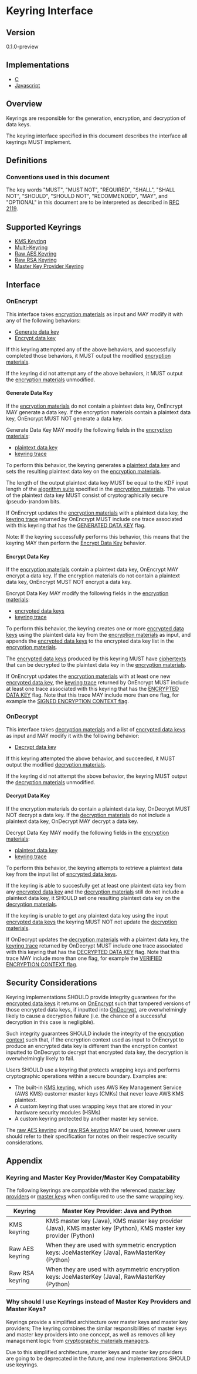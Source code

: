 [//]: # (Copyright 2019 Amazon.com, Inc. or its affiliates. All Rights Reserved.)
[//]: # (SPDX-License-Identifier: CC-BY-SA-4.0)

# Keyring Interface

## Version

0.1.0-preview

## Implementations

- [C](https://github.com/aws/aws-encryption-sdk-c/blob/master/source/materials.c)
- [Javascript](https://github.com/awslabs/aws-encryption-sdk-javascript/blob/master/modules/material-management/src/keyring.ts)

## Overview

Keyrings are responsible for the generation, encryption, and decryption of data keys.

The keyring interface specified in this document describes the interface all keyrings MUST implement.

## Definitions

### Conventions used in this document

The key words "MUST", "MUST NOT", "REQUIRED", "SHALL", "SHALL NOT", "SHOULD", "SHOULD NOT", "RECOMMENDED", "MAY", and "OPTIONAL"
in this document are to be interpreted as described in [RFC 2119](https://tools.ietf.org/html/rfc2119).

## Supported Keyrings

- [KMS Keyring](kms-keyring.md)
- [Multi-Keyring](multi-keyring.md)
- [Raw AES Keyring](raw-aes-keyring.md)
- [Raw RSA Keyring](raw-rsa-keyring.md)
- [Master Key Provider Keyring](master-key-provider-keyring.md)

## Interface

### OnEncrypt

This interface takes [encryption materials](#structures.md#encryption-materials) as input
and MAY modify it with any of the following behaviors:

- [Generate data key](#generate-data-key)
- [Encrypt data key](#encrypt-data-key)

If this keyring attempted any of the above behaviors, and successfully completed those behaviors,
it MUST output the modified [encryption materials](#structures.md#encryption-materials).

If the keyring did not attempt any of the above behaviors, it MUST output the
[encryption materials](#structures.md#encryption-materials) unmodified.

#### Generate Data Key

If the [encryption materials](#structures.md#encryption-materials) do not contain a plaintext data key,
OnEncrypt MAY generate a data key.
If the encryption materials contain a plaintext data key, OnEncrypt MUST NOT generate a data key.

Generate Data Key MAY modify the following fields in the [encryption materials](#structures.md#encryption-materials):

- [plaintext data key](#structures.md#plaintext-data-key)
- [keyring trace](#structures.md#keyring-trace)

To perform this behavior, the keyring generates a [plaintext data key](#structures.md#plaintext-data-key)
and sets the resulting plaintext data key on the [encryption materials](#structures.md#encryption-materials).

The length of the output plaintext data key MUST be equal to the KDF input length of the [algorithm suite](#algorithm-suites.md)
specified in the [encryption materials](#structures.md#encryption-materials).
The value of the plaintext data key MUST consist of cryptographically secure (pseudo-)random bits.

If OnEncrypt updates the [encryption materials](#data-structure.md#encryption-materials) with a plaintext data key,
the [keyring trace](#structures.md#keyring-trace) returned by OnEncrypt MUST include one trace
associated with this keyring that has the [GENERATED DATA KEY](#structures.md#generated-data-key) flag.

Note: If the keyring successfully performs this behavior, this means that the keyring MAY then
perform the [Encrypt Data Key](#encrypt-data-key) behavior.

#### Encrypt Data Key

If the [encryption materials](#structures.md#encryption-materials) contain a plaintext data key,
OnEncrypt MAY encrypt a data key.
If the encryption materials do not contain a plaintext data key, OnEncrypt MUST NOT encrypt a data key.

Encrypt Data Key MAY modify the following fields in the [encryption materials](#structures.md#encryption-materials):

- [encrypted data keys](#structures.md#encrypted-data-keys)
- [keyring trace](#structures.md#keyring-trace)

To perform this behavior, the keyring creates one or more [encrypted data keys](#structures.md#encrypted-data-key)
using the plaintext data key from the [encryption materials](#structures.md#encryption-materials) as input,
and appends the [encrypted data keys](#structures.md#encrypted-data-key) to the encrypted data key list
in the [encryption materials](#structures.md#encryption-materials).

The [encrypted data keys](#structures.md#encrypted-data-key) produced by this keyring MUST
have [ciphertexts](#structures.md#ciphertext) that can be decrypted to the plaintext data key in the
[encryption materials](#structures.md#encryption-materials).

If OnEncrypt updates the [encryption materials](#data-structure.md#encryption-materials) with at least
one new [encrypted data key](#structures.md#encrypted-data-key),
the [keyring trace](#structures.md#keyring-trace) returned by OnEncrypt MUST include at least one trace
associated with this keyring that has the [ENCRYPTED DATA KEY](#structures.md#encrypted-data-key) flag.
Note that this trace MAY include more than one flag,
for example the [SIGNED ENCRYPTION CONTEXT flag](#structures.md#signed-encryption-context).

### OnDecrypt

This interface takes [decryption materials](#structures.md#decryption-materials) and
a list of [encrypted data keys](#structures.md#encrypted-data-key) as input and
MAY modify it with the following behavior:

- [Decrypt data key](#decrypt-data-key)

If this keyring attempted the above behavior, and succeeded, it MUST output the modified [decryption materials](#structures.md#decryption-materials).

If the keyring did not attempt the above behavior,
the keyring MUST output the [decryption materials](#structures.md#decryption-materials) unmodified.

#### Decrypt Data Key

If the encryption materials do contain a plaintext data key, OnDecrypt MUST NOT decrypt a data key.
If the [decryption materials](#structures.md#decryption-materials) do not include a plaintext data key,
OnDecrypt MAY decrypt a data key.

Decrypt Data Key MAY modify the following fields in the [encryption materials](#structures.md#encryption-materials):

- [plaintext data key](#structures.md#plaintext-data-key)
- [keyring trace](#structures.md#keyring-trace)

To perform this behavior, the keyring attempts to retrieve a plaintext data key from the input list
of [encrypted data keys](#structures.md#encrypted-data-key).

If the keyring is able to succesfully get at least one plaintext data key from any [encrypted data key](#structures.md#encrypted-data-key)
and the [decryption materials](#structures.md#decryption-materials) still do not include a plaintext data key,
it SHOULD set one resulting plaintext data key on the [decryption materials](#structures.md#decryption-materials).

If the keyring is unable to get any plaintext data key using the input [encrypted data keys](#structures.md#encrypted-data-key)
the keyring MUST NOT not update the [decryption materials](#structures.md#decryption-materials).

If OnDecrypt updates the [decryption materials](#data-structure.md#decryption-materials) with a plaintext data key,
the [keyring trace](#structures.md#keyring-trace) returned by OnDecrypt MUST include one trace
associated with this keyring that has the [DECRYPTED DATA KEY](#structures.md#encrypted-data-key) flag.
Note that this trace MAY include more than one flag, for example the [VERIFIED ENCRYPTION CONTEXT flag](#structures.md#verified-encryption-context).

## Security Considerations

Keyring implementations SHOULD provide integrity guarantees for the [encrypted data keys](#structures.md#encrypted-data-key)
it returns on [OnEncrypt](#onencrypt) such that tampered versions of those encrypted data keys,
if inputted into [OnDecrypt](#ondecrypt), are overwhelmingly likely to cause a decryption failure
(i.e. the chance of a successful decryption in this case is negligible).

Such integrity guarantees SHOULD include the integrity of the [encryption context](#structures.md#encryption-context)
such that, if the encryption context used as input to OnEncrypt to produce an encrypted data key is
different than the encryption context inputted to OnDecrypt to decrypt that encrypted data key,
the decryption is overwhelmingly likely to fail.

Users SHOULD use a keyring that protects wrapping keys and performs cryptographic operations within a secure boundary.
Examples are:

- The built-in [KMS keyring](#kms-keyring.md),
  which uses AWS Key Management Service (AWS KMS) customer master keys (CMKs) that never leave AWS KMS plaintext.
- A custom keyring that uses wrapping keys that are stored in your hardware security modules (HSMs)
- A custom keyring protected by another master key service.

The [raw AES keyring](#raw-aes-keyring.md) and [raw RSA keyring](#raw-aes-keyring) MAY be used,
however users should refer to their specification for notes on their respective security considerations.

## Appendix

### Keyring and Master Key Provider/Master Key Compatability

The following keyrings are compatible with the referenced [master key providers](#master-key-provider.md) or
[master keys](#master-key.md) when configured to use the same wrapping key.

| Keyring         | Master Key Provider: Java and Python                                                                             |
|-----------------|------------------------------------------------------------------------------------------------------------------|
| KMS keyring     | KMS master key (Java), KMS master key provider (Java), KMS master key (Python), KMS master key provider (Python) |
| Raw AES keyring | When they are used with symmetric encryption keys: JceMasterKey (Java), RawMasterKey (Python)                    |
| Raw RSA keyring | When they are used with asymmetric encryption keys: JceMasterKey (Java), RawMasterKey (Python)                   |

### Why should I use Keyrings instead of Master Key Providers and Master Keys?

Keyrings provide a simplified architecture over master keys and master key providers;
The keyring combines the similar responsibilities of master keys and master key providers into one concept,
as well as removes all key management logic from [cryptographic materials managers](#cmm-interface.md).

Due to this simplified architecture, master keys and master key providers are going to be deprecated in the future,
and new implementations SHOULD use keyrings.
